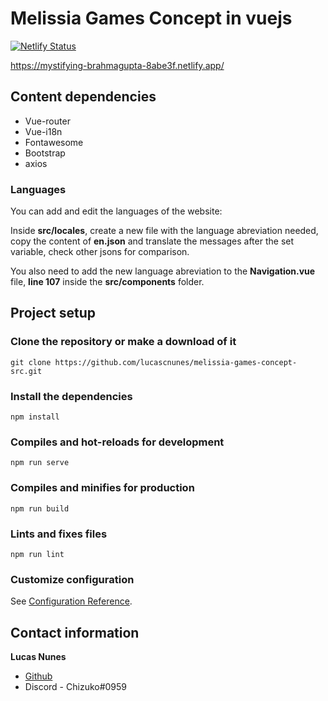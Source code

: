 # Melissia Games Concept in vuejs

[![Netlify Status](https://api.netlify.com/api/v1/badges/e1fc9e64-09c5-4246-ae9f-0b6285118b30/deploy-status)](https://app.netlify.com/sites/mystifying-brahmagupta-8abe3f/deploys)

https://mystifying-brahmagupta-8abe3f.netlify.app/

## Content dependencies

- Vue-router
- Vue-i18n
- Fontawesome
- Bootstrap
- axios

### Languages

You can add and edit the languages of the website:

Inside **src/locales**, create a new file with the language abreviation needed, copy the content of **en.json** and translate the messages after the set variable, check other jsons for comparison.

You also need to add the new language abreviation to the **Navigation.vue** file, **line 107** inside the **src/components** folder.

## Project setup

### Clone the repository or make a download of it

```
git clone https://github.com/lucascnunes/melissia-games-concept-src.git
```

### Install the dependencies

```
npm install
```

### Compiles and hot-reloads for development

```
npm run serve
```

### Compiles and minifies for production

```
npm run build
```

### Lints and fixes files

```
npm run lint
```

### Customize configuration

See [Configuration Reference](https://cli.vuejs.org/config/).

## Contact information

**Lucas Nunes**

- [Github](https://github.com/lucascnunes)
- Discord - Chizuko#0959
